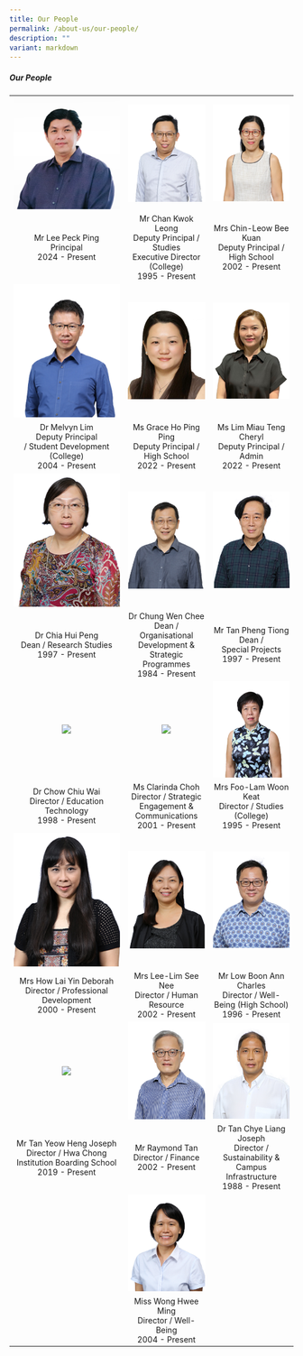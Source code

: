 ```yaml
---
title: Our People
permalink: /about-us/our-people/
description: ""
variant: markdown
---
```

##### Our People


|  |  |  |
| :-:| :-: |:-: |
|<img style="width:100%" src="/images/Lee_Peck_Ping.jpeg">|<img style="width:100%" src="/images/peoplev2_2.png">| <img style="width:100%" src="/images/peoplev2_3.png">|
|Mr Lee Peck Ping <br> Principal <br> 2024 - Present|Mr Chan Kwok Leong<br> Deputy Principal / Studies <br> Executive Director (College) <br> 1995 - Present| Mrs&nbsp;Chin-Leow Bee Kuan <br>Deputy Principal / High School <br> 2002 - Present|
|<img style="width:100%" src="/images/peoplev2_4.png">|<img style="width:100%" src="/images/peoplev2_5.png">| <img style="width:100%" src="/images/peoplev2_6.png">|
|Dr Melvyn Lim <br> Deputy&nbsp;Principal <br> / Student Development <br>(College) <br> 2004 - Present|Ms Grace Ho Ping Ping <br> Deputy Principal / High School <br> 2022 - Present|Ms Lim Miau Teng Cheryl <br> Deputy&nbsp;Principal / Admin <br> 2022 - Present|
|<img style="width:100%" src="/images/peoplev2_7.png">|<img style="width:100%" src="/images/peoplev2_8.png">| <img style="width:100%" src="/images/peoplev2_9.png">|
|Dr Chia Hui Peng <br> Dean / Research Studies <br> 1997 - Present|Dr Chung Wen Chee <br> Dean / Organisational Development &amp; Strategic Programmes <br> 1984 - Present|Mr Tan Pheng Tiong <br> Dean / Special&nbsp;Projects <br> 1997 - Present|
|<img style="width:100%" src="/images/peoplev2_10.png">|<img style="width:100%" src="/images/peoplev2_11.png">| <img style="width:100%" src="/images/peoplev2_12.png">|
|Dr Chow Chiu Wai <br> Director / Education Technology <br> 1998 - Present|Ms Clarinda Choh <br> Director / Strategic Engagement &amp; Communications <br> 2001 - Present|Mrs Foo-Lam Woon Keat <br> Director / Studies (College) <br> 1995 - Present|
|<img style="width:100%" src="/images/peoplev2_13.png">|<img style="width:100%" src="/images/peoplev2_14.png">| <img style="width:100%" src="/images/peoplev2_15.png">|
|Mrs How Lai Yin Deborah <br> Director / Professional Development <br> 2000 - Present|Mrs Lee-Lim See Nee <br> Director / Human Resource <br> 2002 - Present|Mr&nbsp;Low&nbsp;Boon&nbsp;Ann Charles <br> Director / Well-Being (High&nbsp;School) <br> 1996 - Present|
|<img style="width:100%" src="/images/peoplev2_16.png">|<img style="width:100%" src="/images/peoplev2_17.png">| <img style="width:100%" src="/images/peoplev2_18.png">|
|Mr Tan Yeow Heng Joseph <br> Director / Hwa&nbsp;Chong Institution Boarding School <br> 2019 - Present|Mr Raymond Tan <br> Director / Finance <br> 2002 - Present|Dr Tan Chye Liang Joseph <br> Director / Sustainability&nbsp;&amp; Campus Infrastructure <br> 1988 - Present|
||<img style="width:100%" src="/images/peoplev2_19.png">||
||Miss Wong Hwee Ming <br> Director / Well-Being <br> 2004 - Present||